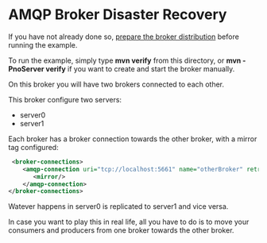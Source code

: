 # AMQP Broker Disaster Recovery

If you have not already done so, [prepare the broker distribution](../../../../README.md#getting-started) before running the example.
 
To run the example, simply type **mvn verify** from this directory, or **mvn -PnoServer verify** if you want to create and start the broker manually.
 
On this broker you will have two brokers connected to each other.

This broker configure two servers:

- server0
- server1

Each broker has a broker connection towards the other broker, with a mirror tag configured:

```xml
 <broker-connections>
    <amqp-connection uri="tcp://localhost:5661" name="otherBroker" retry-interval="1000">
       <mirror/>
    </amqp-connection>
</broker-connections>
```


Watever happens in server0 is replicated to server1 and vice versa.

In case you want to play this in real life, all you have to do is to move your consumers and producers from one broker towards the other broker.